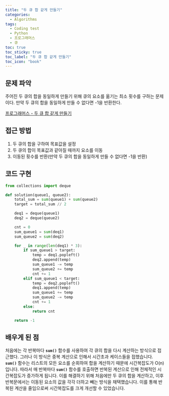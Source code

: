 ```yaml
---
title: "두 큐 합 같게 만들기"
categories:
  - Algorithms
tags:
  - Coding test
  - Python
  - 프로그래머스
  - 큐
toc: true
toc_sticky: true
toc_label: "두 큐 합 같게 만들기"
toc_icon: "book"
---
```



## 문제 파악
주어진 두 큐의 합을 동일하게 만들기 위해 큐의 요소를 옮기는 최소 횟수를 구하는 문제이다. 만약 두 큐의 합을 동일하게 만들 수 없다면 -1을 반환한다.

[프로그래머스 - 두 큐 합 같게 만들기](https://school.programmers.co.kr/learn/courses/30/lessons/118667)

## 접근 방법

1. 두 큐의 합을 구하여 목표값을 설정 
2. 두 큐의 합이 목표값과 같아질 때까지 요소를 이동
3. 이동된 횟수를 반환(만약 두 큐의 합을 동일하게 만들 수 없다면 -1을 반환)

## 코드 구현

```python
from collections import deque

def solution(queue1, queue2):
    total_sum = sum(queue1) + sum(queue2)
    target = total_sum // 2

    deq1 = deque(queue1)
    deq2 = deque(queue2)

    cnt = 0
    sum_queue1 = sum(deq1)
    sum_queue2 = sum(deq2)

    for _ in range(len(deq1) * 3):
        if sum_queue1 > target:
            temp = deq1.popleft()
            deq2.append(temp)
            sum_queue1 -= temp
            sum_queue2 += temp
            cnt += 1
        elif sum_queue1 < target:
            temp = deq2.popleft()
            deq1.append(temp)
            sum_queue1 += temp
            sum_queue2 -= temp
            cnt += 1
        else:
            return cnt

    return -1
```

## 배우게 된 점

처음에는 각 반복마다 **`sum()`** 함수를 사용하여 각 큐의 합을 다시 계산하는 방식으로 접근했다. 그러나 이 방식은 중복 계산으로 인해서 시간초과 케이스들을 접했습니다. **`sum()`** 함수는 리스트의 모든 요소를 순회하여 합을 계산하기 때문에 시간복잡도가 O(n)입니다. 따라서 매 반복마다 **`sum()`** 함수를 호출하면 반복된 계산으로 인해 전체적인 시간복잡도가 증가하게 됩니다. 이를 해결하기 위해 처음에만 두 큐의 합을 계산하고, 이후 반복문에서는 이동된 요소의 값을 각각 더하고 빼는 방식을 채택했습니다. 이를 통해 반복된 계산을 줄임으로써 시간복잡도를 크게 개선할 수 있었습니다.

